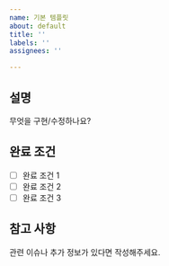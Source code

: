 ```yaml
---
name: 기본 템플릿
about: default
title: ''
labels: ''
assignees: ''

---
```


## 설명

무엇을 구현/수정하나요?

## 완료 조건

- [ ] 완료 조건 1
- [ ] 완료 조건 2
- [ ] 완료 조건 3

## 참고 사항

관련 이슈나 추가 정보가 있다면 작성해주세요.
